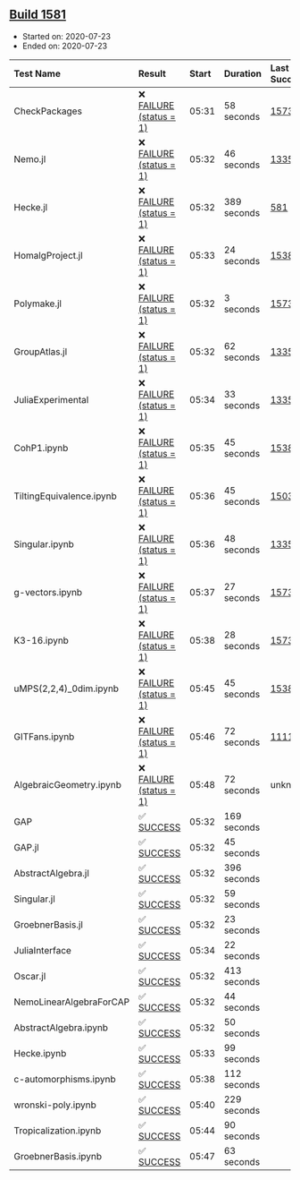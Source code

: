 ## [Build 1581](https://oscarci.mathematik.uni-kl.de/job/oscar-julia-1.4/1581/)

* Started on: 2020-07-23
* Ended on: 2020-07-23

| Test Name    | Result | Start | Duration | Last Success | First Failure |
|:-------------|:-------|:------|:---------|:-------------|:--------------|
| CheckPackages | ❌ [FAILURE (status = 1)](https://oscarci.mathematik.uni-kl.de/job/oscar-julia-1.4/1581/artifact/logs/build-1581/CheckPackages.log) | 05:31 | 58 seconds | [1573](https://oscarci.mathematik.uni-kl.de/job/oscar-julia-1.4/1573/) | [1574](https://oscarci.mathematik.uni-kl.de/job/oscar-julia-1.4/1574/) |
| Nemo.jl | ❌ [FAILURE (status = 1)](https://oscarci.mathematik.uni-kl.de/job/oscar-julia-1.4/1581/artifact/logs/build-1581/Nemo.jl.log) | 05:32 | 46 seconds | [1335](https://oscarci.mathematik.uni-kl.de/job/oscar-julia-1.4/1335/) | [1336](https://oscarci.mathematik.uni-kl.de/job/oscar-julia-1.4/1336/) |
| Hecke.jl | ❌ [FAILURE (status = 1)](https://oscarci.mathematik.uni-kl.de/job/oscar-julia-1.4/1581/artifact/logs/build-1581/Hecke.jl.log) | 05:32 | 389 seconds | [581](https://oscarci.mathematik.uni-kl.de/job/oscar-julia-1.4/581/) | [582](https://oscarci.mathematik.uni-kl.de/job/oscar-julia-1.4/582/) |
| HomalgProject.jl | ❌ [FAILURE (status = 1)](https://oscarci.mathematik.uni-kl.de/job/oscar-julia-1.4/1581/artifact/logs/build-1581/HomalgProject.jl.log) | 05:33 | 24 seconds | [1538](https://oscarci.mathematik.uni-kl.de/job/oscar-julia-1.4/1538/) | [1539](https://oscarci.mathematik.uni-kl.de/job/oscar-julia-1.4/1539/) |
| Polymake.jl | ❌ [FAILURE (status = 1)](https://oscarci.mathematik.uni-kl.de/job/oscar-julia-1.4/1581/artifact/logs/build-1581/Polymake.jl.log) | 05:32 | 3 seconds | [1573](https://oscarci.mathematik.uni-kl.de/job/oscar-julia-1.4/1573/) | [1574](https://oscarci.mathematik.uni-kl.de/job/oscar-julia-1.4/1574/) |
| GroupAtlas.jl | ❌ [FAILURE (status = 1)](https://oscarci.mathematik.uni-kl.de/job/oscar-julia-1.4/1581/artifact/logs/build-1581/GroupAtlas.jl.log) | 05:32 | 62 seconds | [1335](https://oscarci.mathematik.uni-kl.de/job/oscar-julia-1.4/1335/) | [1336](https://oscarci.mathematik.uni-kl.de/job/oscar-julia-1.4/1336/) |
| JuliaExperimental | ❌ [FAILURE (status = 1)](https://oscarci.mathematik.uni-kl.de/job/oscar-julia-1.4/1581/artifact/logs/build-1581/JuliaExperimental.log) | 05:34 | 33 seconds | [1335](https://oscarci.mathematik.uni-kl.de/job/oscar-julia-1.4/1335/) | [1336](https://oscarci.mathematik.uni-kl.de/job/oscar-julia-1.4/1336/) |
| CohP1.ipynb | ❌ [FAILURE (status = 1)](https://oscarci.mathematik.uni-kl.de/job/oscar-julia-1.4/1581/artifact/logs/build-1581/CohP1.ipynb.log) | 05:35 | 45 seconds | [1538](https://oscarci.mathematik.uni-kl.de/job/oscar-julia-1.4/1538/) | [1539](https://oscarci.mathematik.uni-kl.de/job/oscar-julia-1.4/1539/) |
| TiltingEquivalence.ipynb | ❌ [FAILURE (status = 1)](https://oscarci.mathematik.uni-kl.de/job/oscar-julia-1.4/1581/artifact/logs/build-1581/TiltingEquivalence.ipynb.log) | 05:36 | 45 seconds | [1503](https://oscarci.mathematik.uni-kl.de/job/oscar-julia-1.4/1503/) | [1504](https://oscarci.mathematik.uni-kl.de/job/oscar-julia-1.4/1504/) |
| Singular.ipynb | ❌ [FAILURE (status = 1)](https://oscarci.mathematik.uni-kl.de/job/oscar-julia-1.4/1581/artifact/logs/build-1581/Singular.ipynb.log) | 05:36 | 48 seconds | [1335](https://oscarci.mathematik.uni-kl.de/job/oscar-julia-1.4/1335/) | [1336](https://oscarci.mathematik.uni-kl.de/job/oscar-julia-1.4/1336/) |
| g-vectors.ipynb | ❌ [FAILURE (status = 1)](https://oscarci.mathematik.uni-kl.de/job/oscar-julia-1.4/1581/artifact/logs/build-1581/g-vectors.ipynb.log) | 05:37 | 27 seconds | [1573](https://oscarci.mathematik.uni-kl.de/job/oscar-julia-1.4/1573/) | [1574](https://oscarci.mathematik.uni-kl.de/job/oscar-julia-1.4/1574/) |
| K3-16.ipynb | ❌ [FAILURE (status = 1)](https://oscarci.mathematik.uni-kl.de/job/oscar-julia-1.4/1581/artifact/logs/build-1581/K3-16.ipynb.log) | 05:38 | 28 seconds | [1573](https://oscarci.mathematik.uni-kl.de/job/oscar-julia-1.4/1573/) | [1574](https://oscarci.mathematik.uni-kl.de/job/oscar-julia-1.4/1574/) |
| uMPS(2,2,4)_0dim.ipynb | ❌ [FAILURE (status = 1)](https://oscarci.mathematik.uni-kl.de/job/oscar-julia-1.4/1581/artifact/logs/build-1581/uMPS-2-2-4-_0dim.ipynb.log) | 05:45 | 45 seconds | [1538](https://oscarci.mathematik.uni-kl.de/job/oscar-julia-1.4/1538/) | [1539](https://oscarci.mathematik.uni-kl.de/job/oscar-julia-1.4/1539/) |
| GITFans.ipynb | ❌ [FAILURE (status = 1)](https://oscarci.mathematik.uni-kl.de/job/oscar-julia-1.4/1581/artifact/logs/build-1581/GITFans.ipynb.log) | 05:46 | 72 seconds | [1111](https://oscarci.mathematik.uni-kl.de/job/oscar-julia-1.4/1111/) | [1112](https://oscarci.mathematik.uni-kl.de/job/oscar-julia-1.4/1112/) |
| AlgebraicGeometry.ipynb | ❌ [FAILURE (status = 1)](https://oscarci.mathematik.uni-kl.de/job/oscar-julia-1.4/1581/artifact/logs/build-1581/AlgebraicGeometry.ipynb.log) | 05:48 | 72 seconds | unknown | unknown |
| GAP | ✅ [SUCCESS](https://oscarci.mathematik.uni-kl.de/job/oscar-julia-1.4/1581/artifact/logs/build-1581/GAP.log) | 05:32 | 169 seconds |  |  |
| GAP.jl | ✅ [SUCCESS](https://oscarci.mathematik.uni-kl.de/job/oscar-julia-1.4/1581/artifact/logs/build-1581/GAP.jl.log) | 05:32 | 45 seconds |  |  |
| AbstractAlgebra.jl | ✅ [SUCCESS](https://oscarci.mathematik.uni-kl.de/job/oscar-julia-1.4/1581/artifact/logs/build-1581/AbstractAlgebra.jl.log) | 05:32 | 396 seconds |  |  |
| Singular.jl | ✅ [SUCCESS](https://oscarci.mathematik.uni-kl.de/job/oscar-julia-1.4/1581/artifact/logs/build-1581/Singular.jl.log) | 05:32 | 59 seconds |  |  |
| GroebnerBasis.jl | ✅ [SUCCESS](https://oscarci.mathematik.uni-kl.de/job/oscar-julia-1.4/1581/artifact/logs/build-1581/GroebnerBasis.jl.log) | 05:32 | 23 seconds |  |  |
| JuliaInterface | ✅ [SUCCESS](https://oscarci.mathematik.uni-kl.de/job/oscar-julia-1.4/1581/artifact/logs/build-1581/JuliaInterface.log) | 05:34 | 22 seconds |  |  |
| Oscar.jl | ✅ [SUCCESS](https://oscarci.mathematik.uni-kl.de/job/oscar-julia-1.4/1581/artifact/logs/build-1581/Oscar.jl.log) | 05:32 | 413 seconds |  |  |
| NemoLinearAlgebraForCAP | ✅ [SUCCESS](https://oscarci.mathematik.uni-kl.de/job/oscar-julia-1.4/1581/artifact/logs/build-1581/NemoLinearAlgebraForCAP.log) | 05:32 | 44 seconds |  |  |
| AbstractAlgebra.ipynb | ✅ [SUCCESS](https://oscarci.mathematik.uni-kl.de/job/oscar-julia-1.4/1581/artifact/logs/build-1581/AbstractAlgebra.ipynb.log) | 05:32 | 50 seconds |  |  |
| Hecke.ipynb | ✅ [SUCCESS](https://oscarci.mathematik.uni-kl.de/job/oscar-julia-1.4/1581/artifact/logs/build-1581/Hecke.ipynb.log) | 05:33 | 99 seconds |  |  |
| c-automorphisms.ipynb | ✅ [SUCCESS](https://oscarci.mathematik.uni-kl.de/job/oscar-julia-1.4/1581/artifact/logs/build-1581/c-automorphisms.ipynb.log) | 05:38 | 112 seconds |  |  |
| wronski-poly.ipynb | ✅ [SUCCESS](https://oscarci.mathematik.uni-kl.de/job/oscar-julia-1.4/1581/artifact/logs/build-1581/wronski-poly.ipynb.log) | 05:40 | 229 seconds |  |  |
| Tropicalization.ipynb | ✅ [SUCCESS](https://oscarci.mathematik.uni-kl.de/job/oscar-julia-1.4/1581/artifact/logs/build-1581/Tropicalization.ipynb.log) | 05:44 | 90 seconds |  |  |
| GroebnerBasis.ipynb | ✅ [SUCCESS](https://oscarci.mathematik.uni-kl.de/job/oscar-julia-1.4/1581/artifact/logs/build-1581/GroebnerBasis.ipynb.log) | 05:47 | 63 seconds |  |  |
